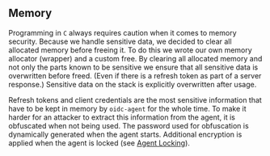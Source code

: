 ## Memory
Programming in `C` always requires caution when it comes to memory security.
Because we handle sensitive data, we decided to clear all allocated memory
before freeing it. To do this we wrote our own memory allocator (wrapper) and a
custom free. By clearing all allocated memory and not only the parts known to be
sensitive we ensure that all sensitive data is overwritten before freed. (Even if
there is a refresh token as part of a server response.) 
Sensitive data on the stack is explicitly overwritten after usage.

Refresh tokens and client credentials are the most sensitive information that
have to be kept in memory by `oidc-agent` for the whole time. To make it
harder for an attacker to extract this information from the agent, it is
obfuscated when not being used. The password used for obfuscation is
dynamically generated when the agent starts.
Additional encryption is applied when the agent is locked (see [Agent
Locking](agent-locking.md)).


